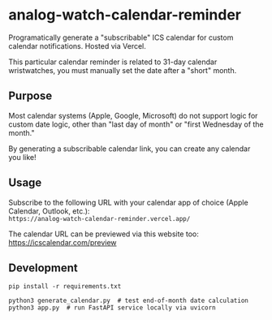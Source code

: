 # analog-watch-calendar-reminder

Programatically generate a "subscribable" ICS calendar for custom calendar notifications. Hosted via Vercel.

This particular calendar reminder is related to 31-day calendar wristwatches, 
you must manually set the date after a "short" month.

## Purpose

Most calendar systems (Apple, Google, Microsoft) do not support logic for custom date logic,
other than "last day of month" or "first Wednesday of the month."

By generating a subscribable calendar link, you can create any calendar you like!

## Usage

Subscribe to the following URL with your calendar app of choice (Apple Calendar, Outlook, etc.):  
`https://analog-watch-calendar-reminder.vercel.app/`

The calendar URL can be previewed via this website too: https://icscalendar.com/preview

## Development

```
pip install -r requirements.txt

python3 generate_calendar.py  # test end-of-month date calculation
python3 app.py  # run FastAPI service locally via uvicorn
```
